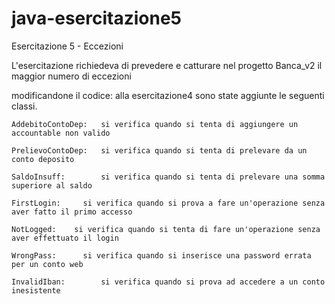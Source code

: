 # java-esercitazione5
Esercitazione 5 - Eccezioni

L'esercitazione richiedeva di prevedere e catturare nel progetto Banca_v2 il maggior numero di eccezioni

 modificandone il codice: alla esercitazione4 sono state aggiunte le seguenti classi.
 
	AddebitoContoDep:	si verifica quando si tenta di aggiungere un accountable non valido
	
	PrelievoContoDep:	si verifica quando si tenta di prelevare da un conto deposito
	
	SaldoInsuff: 		si verifica quando si tenta di prelevare una somma superiore al saldo
	
	FirstLogin: 	si verifica quando si prova a fare un'operazione senza aver fatto il primo accesso
	
	NotLogged:	  si verifica quando si tenta di fare un'operazione senza aver effettuato il login
	
	WrongPass: 		si verifica quando si inserisce una password errata per un conto web
	
	InvalidIban: 		si verifica quando si prova ad accedere a un conto inesistente